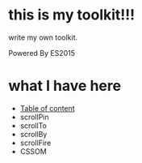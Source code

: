 # this is my toolkit!!!

write my own toolkit.

Powered By ES2015

# what I have here

- [Table of content](https://github.com/lwxyfer/toolkit/tree/master/tocX)
- scrollPin
- scrollTo
- scrollBy
- scrollFire
- CSSOM
